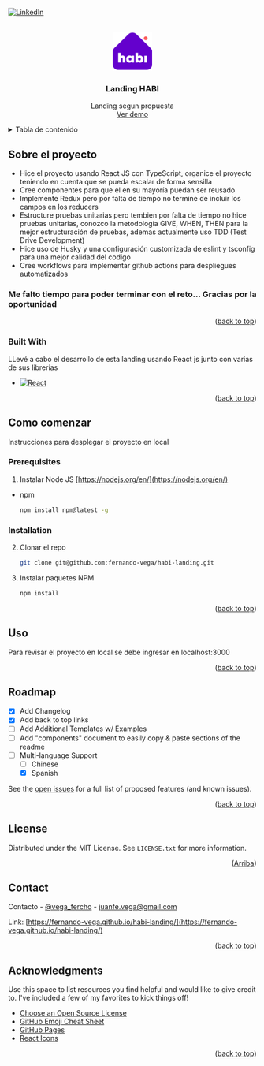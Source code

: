 <!-- Improved compatibility of back to top link: See: https://fernando-vega.github.io/habi-landing/ -->

<a name="readme-top"></a>

[![LinkedIn][linkedin-shield]][linkedin-url]

<!-- PROJECT LOGO -->
<br />
<div align="center">
  <a href="">
    <img src="public/favicon.ico" alt="Logo" width="80" height="80">
  </a>

  <h3 align="center">Landing HABI</h3>

  <p align="center">
    Landing segun propuesta
    <br />
    <a href="https://fernando-vega.github.io/habi-landing/">Ver demo</a>
  </p>
</div>

<!-- TABLE OF CONTENTS -->
<details>
  <summary>Tabla de contenido</summary>
  <ol>
    <li>
      <a href="#about-the-project">Sobre el proyecto</a>
      <ul>
        <li><a href="#built-with">Tecnologías usadas</a></li>
      </ul>
    </li>
    <li>
      <a href="#getting-started">Como empezar</a>
      <ul>
        <li><a href="#prerequisites">Prerequisitos</a></li>
        <li><a href="#installation">Instalaciòn</a></li>
      </ul>
    </li>
    <li><a href="#usage">Uso</a></li>
    <li><a href="#roadmap">Roadmap</a></li>
    <li><a href="#contact">Contacto</a></li>
    <li><a href="#acknowledgments">Acknowledgments</a></li>
  </ol>
</details>

<!-- ABOUT THE PROJECT -->

## Sobre el proyecto

- Hice el proyecto usando React JS con TypeScript, organice el proyecto teniendo en cuenta que se pueda escalar de forma sensilla
- Cree componentes para que el en su mayoría puedan ser reusado
- Implemente Redux pero por falta de tiempo no termine de incluir los campos en los reducers
- Estructure pruebas unitarias pero tembien por falta de tiempo no hice pruebas unitarias, conozco la metodología GIVE, WHEN, THEN para la mejor estructuración de pruebas, ademas actualmente uso TDD (Test Drive Development)
- Hice uso de Husky y una configuración customizada de eslint y tsconfig para una mejor calidad del codigo
- Cree workflows para implementar github actions para despliegues automatizados

### Me falto tiempo para poder terminar con el reto... Gracias por la oportunidad

<p align="right">(<a href="#readme-top">back to top</a>)</p>

### Built With

LLevé a cabo el desarrollo de esta landing usando React js junto con varias de sus librerias

- [![React][react.js]][react-url]

<p align="right">(<a href="#readme-top">back to top</a>)</p>

<!-- GETTING STARTED -->

## Como comenzar

Instrucciones para desplegar el proyecto en local

### Prerequisites

1. Instalar Node JS [https://nodejs.org/en/](https://nodejs.org/en/)

- npm
  ```sh
  npm install npm@latest -g
  ```

### Installation

2. Clonar el repo
   ```sh
   git clone git@github.com:fernando-vega/habi-landing.git
   ```
3. Instalar paquetes NPM

   ```sh
   npm install
   ```


<p align="right">(<a href="#readme-top">back to top</a>)</p>

<!-- USAGE EXAMPLES -->

## Uso

Para revisar el proyecto en local se debe ingresar en localhost:3000

<p align="right">(<a href="#readme-top">back to top</a>)</p>

<!-- ROADMAP -->

## Roadmap

- [x] Add Changelog
- [x] Add back to top links
- [ ] Add Additional Templates w/ Examples
- [ ] Add "components" document to easily copy & paste sections of the readme
- [ ] Multi-language Support
  - [ ] Chinese
  - [x] Spanish

See the [open issues](https://fernando-vega.github.io/habi-landing/issues) for a full list of proposed features (and known issues).

<p align="right">(<a href="#readme-top">back to top</a>)</p>

<!-- LICENSE -->

## License

Distributed under the MIT License. See `LICENSE.txt` for more information.

<p align="right">(<a href="#readme-top">Arriba</a>)</p>

<!-- CONTACT -->

## Contact

Contacto - [@vega_fercho](https://twitter.com/vega_fercho) - juanfe.vega@gmail.com

Link: [https://fernando-vega.github.io/habi-landing/](https://fernando-vega.github.io/habi-landing/)

<p align="right">(<a href="#readme-top">back to top</a>)</p>

<!-- ACKNOWLEDGMENTS -->

## Acknowledgments

Use this space to list resources you find helpful and would like to give credit to. I've included a few of my favorites to kick things off!

- [Choose an Open Source License](https://choosealicense.com)
- [GitHub Emoji Cheat Sheet](https://www.webpagefx.com/tools/emoji-cheat-sheet)
- [GitHub Pages](https://pages.github.com)
- [React Icons](https://react-icons.github.io/react-icons/search)

<p align="right">(<a href="#readme-top">back to top</a>)</p>

<!-- MARKDOWN LINKS & IMAGES -->
<!-- https://www.markdownguide.org/basic-syntax/#reference-style-links -->
[linkedin-shield]: https://img.shields.io/badge/-LinkedIn-black.svg?style=for-the-badge&logo=linkedin&colorB=555
[linkedin-url]: https://www.linkedin.com/in/fernando-vega-p/
[react.js]: https://img.shields.io/badge/React-20232A?style=for-the-badge&logo=react&logoColor=61DAFB
[react-url]: https://reactjs.org/
